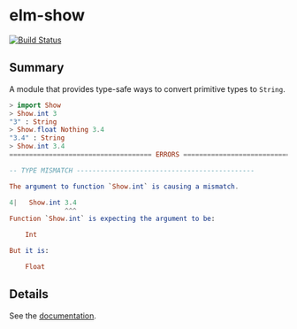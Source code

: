 # elm-show

[![Build Status](https://travis-ci.org/arowM/elm-show.svg?branch=master)](https://travis-ci.org/arowM/elm-show)

## Summary

A module that provides type-safe ways to convert primitive types to `String`.

```elm
> import Show
> Show.int 3
"3" : String
> Show.float Nothing 3.4
"3.4" : String
> Show.int 3.4
==================================== ERRORS ====================================

-- TYPE MISMATCH ---------------------------------------------

The argument to function `Show.int` is causing a mismatch.

4|   Show.int 3.4
              ^^^
Function `Show.int` is expecting the argument to be:

    Int

But it is:

    Float
```

## Details

See the [documentation](http://package.elm-lang.org/packages/arowM/elm-show/latest).
